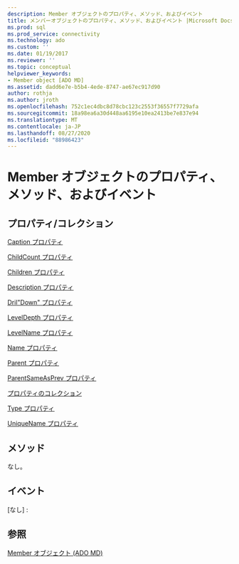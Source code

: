 ```yaml
---
description: Member オブジェクトのプロパティ、メソッド、およびイベント
title: メンバーオブジェクトのプロパティ、メソッド、およびイベント |Microsoft Docs
ms.prod: sql
ms.prod_service: connectivity
ms.technology: ado
ms.custom: ''
ms.date: 01/19/2017
ms.reviewer: ''
ms.topic: conceptual
helpviewer_keywords:
- Member object [ADO MD]
ms.assetid: dadd6e7e-b5b4-4ede-8747-ae67ec917d90
author: rothja
ms.author: jroth
ms.openlocfilehash: 752c1ec4dbc8d78cbc123c2553f36557f7729afa
ms.sourcegitcommit: 18a98ea6a30d448aa6195e10ea2413be7e837e94
ms.translationtype: MT
ms.contentlocale: ja-JP
ms.lasthandoff: 08/27/2020
ms.locfileid: "88986423"
---
```

# <a name="member-object-properties-methods-and-events"></a>Member オブジェクトのプロパティ、メソッド、およびイベント
## <a name="propertiescollections"></a>プロパティ/コレクション  
 [Caption プロパティ](./caption-property-ado-md.md)  
  
 [ChildCount プロパティ](./childcount-property-ado-md.md)  
  
 [Children プロパティ](./children-property-ado-md.md)  
  
 [Description プロパティ](./description-property-ado-md.md)  
  
 [Dril"Down" プロパティ](./drilleddown-property-ado-md.md)  
  
 [LevelDepth プロパティ](./leveldepth-property-ado-md.md)  
  
 [LevelName プロパティ](./levelname-property-ado-md.md)  
  
 [Name プロパティ](./name-property-ado-md.md)  
  
 [Parent プロパティ](./parent-property-ado-md.md)  
  
 [ParentSameAsPrev プロパティ](./parentsameasprev-property-ado-md.md)  
  
 [プロパティのコレクション](../ado-api/properties-collection-ado.md)  
  
 [Type プロパティ](./type-property-ado-md.md)  
  
 [UniqueName プロパティ](./uniquename-property-ado-md.md)  
  
## <a name="methods"></a>メソッド  
 なし。  
  
## <a name="events"></a>イベント  
 [なし] :  
  
## <a name="see-also"></a>参照  
 [Member オブジェクト (ADO MD)](./member-object-ado-md.md)
